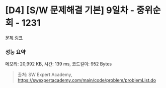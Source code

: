 # [D4] [S/W 문제해결 기본] 9일차 - 중위순회 - 1231 

[문제 링크](https://swexpertacademy.com/main/code/problem/problemDetail.do?contestProbId=AV140YnqAIECFAYD) 

### 성능 요약

메모리: 20,992 KB, 시간: 139 ms, 코드길이: 952 Bytes



> 출처: SW Expert Academy, https://swexpertacademy.com/main/code/problem/problemList.do
